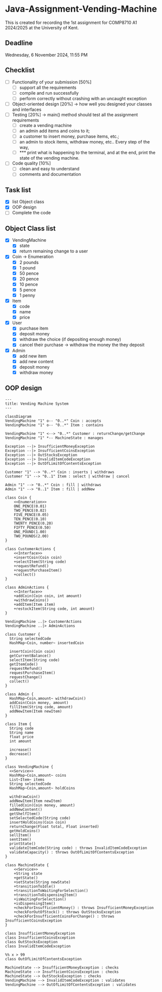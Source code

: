 # Java-Assignment-Vending-Machine

This is created for recording the 1st assignment for COMP8710 A1 2024/2025 at the University of Kent.

## Deadline

Wednesday, 6 November 2024, 11:55 PM

## Checklist

- [ ] Functionality of your submission [50%]
  - [ ] support all the requirements
  - [ ] compile and run successfully
  - [ ] perform correctly without crashing with an uncaught exception
- [ ] Object-oriented design [20%] -> how well you designed your classes and interfaces
- [ ] Testing [20%] -> main() method should test all the assignment requirements
  - [ ] create a vending machine
  - [ ] an admin add items and coins to it;
  - [ ] a customer to insert money, purchase items, etc.;
  - [ ] an admin to stock items, withdraw money, etc.. Every step of the way,
  - [ ] *** print what is happening to the terminal, and at the end, print the state of the vending machine.
- [ ] Code quality [10%]
  - [ ] clean and easy to understand
  - [ ] comments and documentation

## Task list

- [x] list Object class
- [x] OOP design
- [ ] Complete the code

## Object Class list

- [x] VendingMachine
  - [x] state
  - [x] return remaining change to a user
- [x] Coin -> Enumeration
  - [x] 2 pounds
  - [x] 1 pound
  - [x] 50 pence
  - [x] 20 pence
  - [x] 10 pence
  - [x] 5 pence
  - [x] 1 penny
- [x] Item
  - [x] code
  - [x] name
  - [x] price
- [x] User
  - [x] purchase item
  - [x] deposit money
  - [x] withdraw the choice (if depositing enough money)
  - [x] cancel their purchase -> withdraw the money the they deposit
- [x] Admin
  - [x] add new item
  - [x] add new content
  - [x] deposit money
  - [x] withdraw money

## OOP design

```mermaid
---
title: Vending Machine System
---

classDiagram
VendingMachine "1" o-- "0..*" Coin : accepts
VendingMachine "1" o-- "0..*" Item : contains

VendingMachine "1" <--> "0..*" Customer : returnChange/getChange
VendingMachine "1" *-- MachineState : manages

Exception --|> InsufficientMoneyException
Exception --|> InsufficientCoinsException
Exception --|> OutStocksException
Exception --|> InvalidItemCodeException
Exception --|> OutOfLimitOfContentsException

Customer "1" --> "0..*" Coin : inserts | withdraws
Customer "1" --> "0..1" Item : select | withdraw | cancel

Admin "1" --> "0..*" Coin : fill | withdraws
Admin "1" --> "0..1" Item : fill | addNew

class Coin {
    <<Enumeration>>
    ONE_PENCE(0.01)
    TWO_PENCE(0.02)
    FIVE_PENCE(0.05)
    TEN_PENCE(0.10)
    TWENTY_PENCE(0.20)
    FIFTY_PENCE(0.50)
    ONE_POUND(1.00)
    TWO_POUNDS(2.00)
}

class CustomerActions {
    <<Interface>>
    +insertCoin(Coin coin)
    +selectItem(String code)
    +requestRefund()
    +requestPurchaseItem()
    +collect()
}

class AdminActions {
    <<Interface>>
    +addCoin(Coin coin, int amount)
    +withdrawCoins()
    +addItem(Item item)
    +restockItem(String code, int amount)
}

VendingMachine ..|> CustomerActions
VendingMachine ..|> AdminActions

class Customer {
  String selectedCode
  HashMap~Coin, number~ insertedCoin

  insertCoin(Coin coin)
  getCurrentBalance()
  selectItem(String code)
  getItemCode()
  requestRefund()
  requestPurchaseItem()
  requestChange()
  collect()
}

class Admin {
  HashMap~Coin,amount~ withdrawCoin()
  addCoin(Coin money, amount)
  fillItem(String code, amount)
  addNewItem(Item newItem)
}

class Item {
  String code
  String name
  float price
  int amount

  increase()
  decrease()
}

class VendingMachine {
  <<Service>>
  HashMap~Coin,amount~ coins
  List~Item~ items
  String selectedCode
  HashMap~Coin,amount~ holdCoins

  withdrawCoin()
  addNewItem(Item newItem)
  filledCoin(Coin money, amount)
  addNewContent()
  getShelfItem()
  setSelectedCode(String code)
  insertHoldCoins(Coin coin)
  returnChange(Float total, Float inserted)
  getHoldCoins()
  sellItem()
  sentItem()
  printState()
  validateItemCode(String code) : throws InvalidItemCodeException
  validateCapacity() : throws OutOfLimitOfContentsException
}

class MachineState {
    <<Service>>
    +String state
    +getState()
    +setState(String newState)
    +transitionToIdle()
    +transitionToWaitingForSelection()
    +transitionToDispensingItem()
    +isWaitingForSelection()
    +isDispensingItem()
    +checkForInsufficientMoney() : throws InsufficientMoneyException
    +checkForOutOfStock() : throws OutStocksException
    +checkForInsufficientCoinsForChange() : throws InsufficientCoinsException
}

class InsufficientMoneyException
class InsufficientCoinsException
class OutStocksException
class InvalidItemCodeException

%% x > 99
class OutOfLimitOfContentsException

MachineState --> InsufficientMoneyException : checks
MachineState --> InsufficientCoinsException : checks
MachineState --> OutStocksException : checks
VendingMachine --> InvalidItemCodeException : validates
VendingMachine --> OutOfLimitOfContentsException : validates

```
